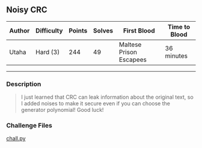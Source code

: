 ## Noisy CRC

| Author | Difficulty | Points | Solves | First Blood             | Time to Blood |
| ------ | ---------- | ------ | ------ | ----------------------- | ------------- |
| Utaha  | Hard (3)   | 244    | 49     | Maltese Prison Escapees | 36 minutes    |

---

### Description

> I just learned that CRC can leak information about the original text, so I added noises to make it secure even if you can choose the generator polynomial! Good luck!

### Challenge Files

[chall.py](dist/chall.py)
